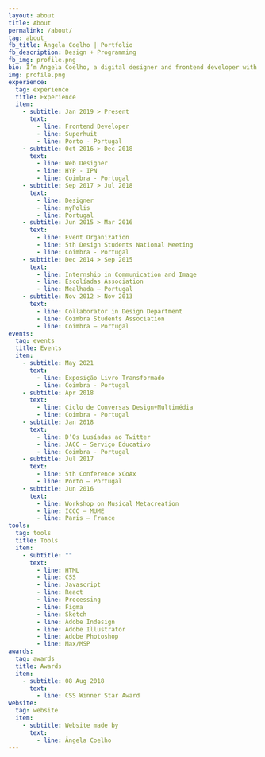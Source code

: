 ```yaml
---
layout: about
title: About
permalink: /about/
tag: about
fb_title: Ângela Coelho | Portfolio
fb_description: Design + Programming
fb_img: profile.png
bio: I’m Ângela Coelho, a digital designer and frontend developer with a special interest in web development, creative coding and generative design. I studied Design and Multimedia for five years at the University of Coimbra in Portugal and I’ve been working as a frontend developer for the past few years. During this time, the main focus of my explorations relied on the role of design in the technological world and how code can influence and shape the design process. I enjoy most to create beautiful visuals, interactions and animations. My goal is to keep exploring my two main areas of interest — design and programming —, in order to find new points of connection between these fields as well as taking advantage of each one of them so I can improve my skills and develop ways to solve design and code problems.
img: profile.png
experience:
  tag: experience
  title: Experience
  item:
    - subtitle: Jan 2019 > Present
      text:
        - line: Frontend Developer
        - line: Superhuit
        - line: Porto - Portugal
    - subtitle: Oct 2016 > Dec 2018
      text:
        - line: Web Designer
        - line: HYP - IPN
        - line: Coimbra - Portugal
    - subtitle: Sep 2017 > Jul 2018
      text:
        - line: Designer
        - line: myPolis
        - line: Portugal
    - subtitle: Jun 2015 > Mar 2016
      text:
        - line: Event Organization
        - line: 5th Design Students National Meeting
        - line: Coimbra - Portugal
    - subtitle: Dec 2014 > Sep 2015
      text:
        - line: Internship in Communication and Image
        - line: Escolíadas Association
        - line: Mealhada – Portugal
    - subtitle: Nov 2012 > Nov 2013
      text:
        - line: Collaborator in Design Department
        - line: Coimbra Students Association
        - line: Coimbra – Portugal
events:
  tag: events
  title: Events
  item:
    - subtitle: May 2021
      text:
        - line: Exposição Livro Transformado
        - line: Coimbra - Portugal
    - subtitle: Apr 2018
      text:
        - line: Ciclo de Conversas Design+Multimédia
        - line: Coimbra - Portugal
    - subtitle: Jan 2018
      text:
        - line: D’Os Lusíadas ao Twitter
        - line: JACC – Serviço Educativo
        - line: Coimbra - Portugal
    - subtitle: Jul 2017
      text:
        - line: 5th Conference xCoAx
        - line: Porto – Portugal
    - subtitle: Jun 2016
      text:
        - line: Workshop on Musical Metacreation
        - line: ICCC – MUME
        - line: Paris – France
tools:
  tag: tools
  title: Tools
  item:
    - subtitle: ""
      text:
        - line: HTML
        - line: CSS
        - line: Javascript
        - line: React
        - line: Processing
        - line: Figma
        - line: Sketch
        - line: Adobe Indesign
        - line: Adobe Illustrator
        - line: Adobe Photoshop
        - line: Max/MSP
awards:
  tag: awards
  title: Awards
  item:
    - subtitle: 08 Aug 2018
      text:
        - line: CSS Winner Star Award
website:
  tag: website
  item:
    - subtitle: Website made by
      text:
        - line: Ângela Coelho
---
```

